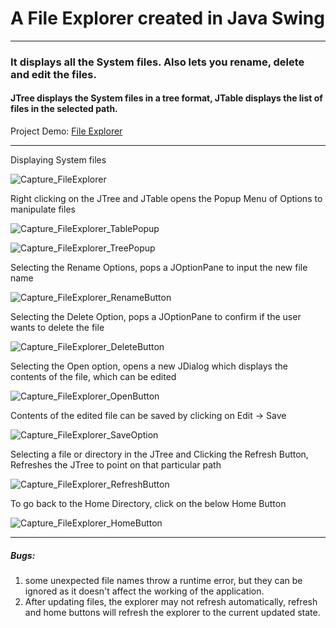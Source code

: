 # A File Explorer created in Java Swing
***

### It displays all the System files. Also lets you rename, delete and edit the files.

#### JTree displays the System files in a tree format, JTable displays the list of files in the selected path.

Project Demo: [File Explorer](https://replit.com/@MajinVegetaSSJ2/File-Explorer?v=1)

---
Displaying System files

![Capture_FileExplorer](https://github.com/04xRaynal/File_Explorer_JavaSwing/blob/c37826868ebdf6027fafe371352a9f5d0ed2f824/Captured%20Images/Capture_FileExplorer.PNG)



Right clicking on the JTree and JTable opens the Popup Menu of Options to manipulate files

![Capture_FileExplorer_TablePopup](https://github.com/04xRaynal/File_Explorer_JavaSwing/blob/c37826868ebdf6027fafe371352a9f5d0ed2f824/Captured%20Images/Capture_FileExplorer_TablePopup.PNG)

![Capture_FileExplorer_TreePopup](https://github.com/04xRaynal/File_Explorer_JavaSwing/blob/c37826868ebdf6027fafe371352a9f5d0ed2f824/Captured%20Images/Capture_FileExplorer_TreePopup.PNG)



Selecting the Rename Options, pops a JOptionPane to input the new file name

![Capture_FileExplorer_RenameButton](https://github.com/04xRaynal/File_Explorer_JavaSwing/blob/c37826868ebdf6027fafe371352a9f5d0ed2f824/Captured%20Images/Capture_FileExplorer_RenameButton.PNG)



Selecting the Delete Option, pops a JOptionPane to confirm if the user wants to delete the file

![Capture_FileExplorer_DeleteButton](https://github.com/04xRaynal/File_Explorer_JavaSwing/blob/c37826868ebdf6027fafe371352a9f5d0ed2f824/Captured%20Images/Capture_FileExplorer_DeleteButton.PNG)



Selecting the Open option, opens a new JDialog which displays the contents of the file, which can be edited

![Capture_FileExplorer_OpenButton](https://github.com/04xRaynal/File_Explorer_JavaSwing/blob/c37826868ebdf6027fafe371352a9f5d0ed2f824/Captured%20Images/Capture_FileExplorer_OpenButton.PNG)



Contents of the edited file can be saved by clicking on Edit -> Save

![Capture_FileExplorer_SaveOption](https://github.com/04xRaynal/File_Explorer_JavaSwing/blob/c37826868ebdf6027fafe371352a9f5d0ed2f824/Captured%20Images/Capture_FileExplorer_SaveOption.PNG)



Selecting a file or directory in the JTree and Clicking the Refresh Button, Refreshes the JTree to point on that particular path

![Capture_FileExplorer_RefreshButton](https://github.com/04xRaynal/File_Explorer_JavaSwing/blob/c37826868ebdf6027fafe371352a9f5d0ed2f824/Captured%20Images/Capture_FileExplorer_RefreshButton.PNG)



To go back to the Home Directory, click on the below Home Button

![Capture_FileExplorer_HomeButton](https://github.com/04xRaynal/File_Explorer_JavaSwing/blob/c37826868ebdf6027fafe371352a9f5d0ed2f824/Captured%20Images/Capture_FileExplorer_HomeButton.PNG)



---
##### Bugs:
1. some unexpected file names throw a runtime error, but they can be ignored as it doesn't affect the working of the application.
2. After updating files, the explorer may not refresh automatically, refresh and home buttons will refresh the explorer to the current updated state.